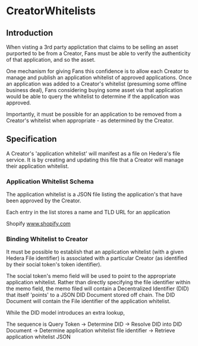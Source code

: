 # CreatorWhitelists


## Introduction

When visting a 3rd party applictation that claims to be selling an asset purported to be from a Creator, Fans must be able to verify the authenticity of that application, and so the asset.

One mechanism for giving Fans this confidence is to allow each Creator to manage and publish an application whitelist of approved applications. Once an application was added to a Creator's whitelist (presuming some offline business deal), Fans considering buying some asset via that application would be able to query the whitelist to determine if the application was approved.

Importantly, it must be possible for an application to be removed from a Creator's whitelist when appropriate - as determined by the Creator.

## Specification

A Creator's 'application whitelist' will manifest as a file on Hedera's file service. It is by creating and updating this file that a Creator will manage their application whitelist.

### Application Whitelist Schema 

The application whitelist is a JSON file listing the application's that have been approved by the Creator.

Each entry in the list stores a name and TLD URL for an application


Shopify
www.shopify.com


### Binding Whitelist to Creator

It must be possible to establish that an application whitelist (with a given Hedera File identifier) is associated with a particular Creator (as identified by their social token's token identifier). 

The social token's memo field will be used to point to the appropriate application whitelist. Rather than directly specifying the file identifier within the memo field, the memo filed will contain a Decentralized Identifier (DID) that itself 'points' to a JSON DID Document stored off chain. The DID Document will contain the File identifier of the application whitelist.

While the DID model introduces an extra lookup,  

The sequence is Query Token -> Determine DID -> Resolve DID into DID Document -> Determine application whitelist file identifier -> Retrieve application whitelist JSON

